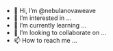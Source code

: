 - 👋 Hi, I’m @nebulanovaweave
- 👀 I’m interested in ...
- 🌱 I’m currently learning ...
- 💞️ I’m looking to collaborate on ...
- 📫 How to reach me ...

<!---
nebulanovaweave/nebulanovaweave is a ✨ special ✨ repository because its `README.md` (this file) appears on your GitHub profile.
You can click the Preview link to take a look at your changes.
--->
